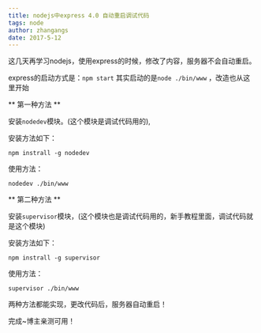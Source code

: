 ```yaml
---
title: nodejs中express 4.0 自动重启调试代码
tags: node
author: zhangangs
date: 2017-5-12
---
```

这几天再学习nodejs，使用express的时候，修改了内容，服务器不会自动重启。

express的启动方式是：`npm start` 其实启动的是`node ./bin/www` ，改造也从这里开始

** 第一种方法 **

安装`nodedev`模块。(这个模块是调试代码用的),

安装方法如下：

```
npm instrall -g nodedev
```
使用方法：

```
nodedev ./bin/www
```

** 第二种方法 **

安装`supervisor`模块，(这个模块也是调试代码用的，新手教程里面，调试代码就是这个模块)

安装方法如下：

```
npm instrall -g supervisor
```

使用方法：

```
supervisor ./bin/www
```

两种方法都能实现，更改代码后，服务器自动重启！

完成~博主亲测可用！